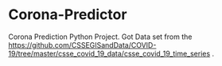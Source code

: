 # Corona-Predictor
Corona Prediction Python Project. Got Data set from the https://github.com/CSSEGISandData/COVID-19/tree/master/csse_covid_19_data/csse_covid_19_time_series . 
